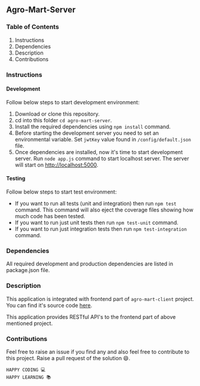 ## Agro-Mart-Server

### Table of Contents

1. Instructions
2. Dependencies
3. Description
4. Contributions

### Instructions

#### Development

Follow below steps to start development environment:

1. Download or clone this repository.
2. cd into this folder `cd agro-mart-server`.
3. Install the required dependencies using `npm install` command.
4. Before starting the development server you need to set an environmental variable. Set `jwtKey` value found in `/config/default.json` file.
5. Once dependencies are installed, now it's time to start development server. Run `node app.js` command to start localhost server. The server will start on [http://localhost:5000](http://localhost:5000).

#### Testing

Follow below steps to start test environment:

- If you want to run all tests (unit and integration) then run `npm test` command. This command will also eject the coverage files showing how much code has been tested.
- If you want to run just unit tests then run `npm test-unit` command.
- If you want to run just integration tests then run `npm test-integration` command.

### Dependencies

All required development and production dependencies are listed in package.json file.

### Description

This application is integrated with frontend part of `agro-mart-client` project. You can find it's source code [here](https://github.com/deveshpatel0101/agro-mart-client).

This application provides RESTful API's to the frontend part of above mentioned project.

### Contributions

Feel free to raise an issue if you find any and also feel free to contribute to this project. Raise a pull request of the solution 😄.

```
HAPPY CODING 💻
HAPPY LEARNING 📚
```
